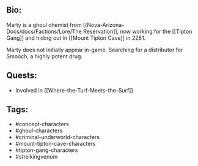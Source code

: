 ## Bio:

Marty is a ghoul chemist from [[Nova-Arizona-Docs/docs/Factions/Lore/The Reservation]], now working for the [[Tipton Gang]] and hiding out in [[Mount Tipton Cave]] in 2281.

Marty does not initially appear in-game. Searching for a distributor for Smooch, a highly potent drug.

## Quests:

- Involved in [[Where-the-Turf-Meets-the-Surf]]

## Tags:

- #concept-characters
- #ghoul-characters
- #criminal-underworld-characters
- #mount-tipton-cave-characters
- #tipton-gang-characters
- #streikingvenom
